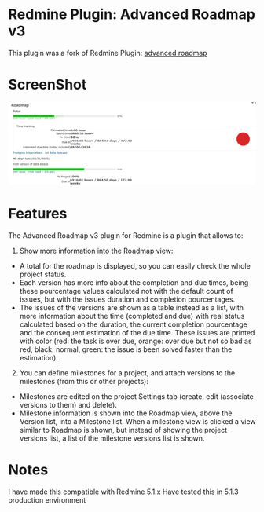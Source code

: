 Redmine Plugin: Advanced Roadmap v3
===========================

This plugin was a fork of Redmine Plugin: [advanced roadmap](https://redmine.ociotec.com/projects/advanced-roadmap)

ScreenShot
==========

![ScreenShot](screenshot.png)


Features
========

The Advanced Roadmap v3 plugin for Redmine is a plugin that allows to:

1. Show more information into the Roadmap view:
  *  A total for the roadmap is displayed, so you can easily check the whole project status.
  *  Each version has more info about the completion and due times, being these pourcentage values calculated not with the default count of issues, but with the issues duration and completion pourcentages.
  *  The issues of the versions are shown as a table instead as a list, with more information about the time (completed and due) with real status calculated based on the duration, the current completion pourcentage and the consequent estimation of the due time. These issues are printed with color (red: the task is over due, orange: over due but not so bad as red, black: normal, green: the issue is been solved faster than the estimation).

2. You can define milestones for a project, and attach versions to the milestones (from this or other projects):
  * Milestones are edited on the project Settings tab (create, edit (associate versions to them) and delete).
  * Milestone information is shown into the Roadmap view, above the Version list, into a Milestone list. When a milestone view is clicked a view similar to Roadmap is shown, but instead of showing the project versions list, a list of the milestone versions list is shown.


Notes
=====

I have made this compatible with Redmine 5.1.x
Have tested this in 5.1.3 production environment

